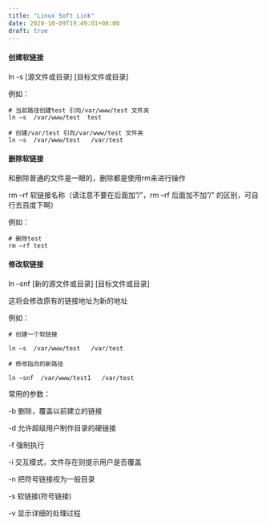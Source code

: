 ```yaml
---
title: "Linux Soft Link"
date: 2020-10-09T19:49:01+08:00
draft: true
---
```


#### 创建软链接

ln  -s  [源文件或目录]  [目标文件或目录]

例如：

```shell
# 当前路径创建test 引向/var/www/test 文件夹 
ln –s  /var/www/test  test

# 创建/var/test 引向/var/www/test 文件夹 
ln –s  /var/www/test   /var/test 
```


#### 删除软链接

和删除普通的文件是一眼的，删除都是使用rm来进行操作

 rm –rf 软链接名称（请注意不要在后面加”/”，rm –rf 后面加不加”/” 的区别，可自行去百度下啊）

例如：

```shell
# 删除test
rm –rf test

```

#### 修改软链接

ln –snf  [新的源文件或目录]  [目标文件或目录]

这将会修改原有的链接地址为新的地址

例如：

```shell
# 创建一个软链接

ln –s  /var/www/test   /var/test

# 修改指向的新路径

ln –snf  /var/www/test1   /var/test

```

常用的参数：

-b 删除，覆盖以前建立的链接

-d 允许超级用户制作目录的硬链接

-f 强制执行

-i 交互模式，文件存在则提示用户是否覆盖

-n 把符号链接视为一般目录

-s 软链接(符号链接)

-v 显示详细的处理过程